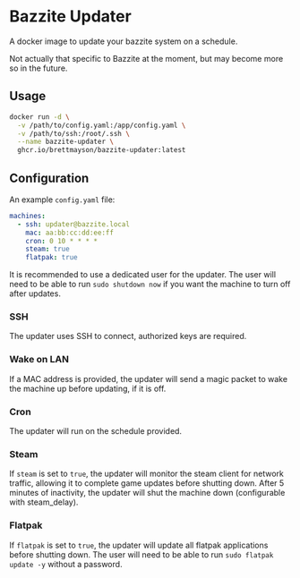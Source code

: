 # Bazzite Updater

A docker image to update your bazzite system on a schedule.

Not actually that specific to Bazzite at the moment, but may become more so in the future.

## Usage

```bash
docker run -d \
  -v /path/to/config.yaml:/app/config.yaml \
  -v /path/to/ssh:/root/.ssh \
  --name bazzite-updater \
  ghcr.io/brettmayson/bazzite-updater:latest
```

## Configuration

An example `config.yaml` file:

```yaml
machines:
  - ssh: updater@bazzite.local
    mac: aa:bb:cc:dd:ee:ff
    cron: 0 10 * * * *
    steam: true
    flatpak: true
```

It is recommended to use a dedicated user for the updater. The user will need to be able to run `sudo shutdown now` if you want the machine to turn off after updates.

### SSH

The updater uses SSH to connect, authorized keys are required.

### Wake on LAN

If a MAC address is provided, the updater will send a magic packet to wake the machine up before updating, if it is off.

### Cron

The updater will run on the schedule provided.

### Steam

If `steam` is set to `true`, the updater will monitor the steam client for network traffic, allowing it to complete game updates before shutting down. After 5 minutes of inactivity, the updater will shut the machine down (configurable with steam_delay).

### Flatpak

If `flatpak` is set to `true`, the updater will update all flatpak applications before shutting down. The user will need to be able to run `sudo flatpak update -y` without a password.

